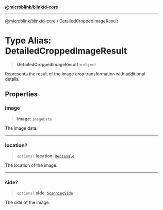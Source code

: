 [**@microblink/blinkid-core**](../README.md)

***

[@microblink/blinkid-core](../README.md) / DetailedCroppedImageResult

# Type Alias: DetailedCroppedImageResult

> **DetailedCroppedImageResult** = `object`

Represents the result of the image crop transformation with additional
details.

## Properties

### image

> **image**: `ImageData`

The image data.

***

### location?

> `optional` **location**: [`Rectangle`](Rectangle.md)

The location of the image.

***

### side?

> `optional` **side**: [`ScanningSide`](ScanningSide.md)

The side of the image.
